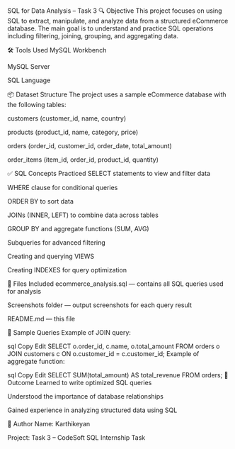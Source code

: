 SQL for Data Analysis – Task 3
🔍 Objective
This project focuses on using SQL to extract, manipulate, and analyze data from a structured eCommerce database. The main goal is to understand and practice SQL operations including filtering, joining, grouping, and aggregating data.

🛠 Tools Used
MySQL Workbench

MySQL Server

SQL Language

📦 Dataset Structure
The project uses a sample eCommerce database with the following tables:

customers (customer_id, name, country)

products (product_id, name, category, price)

orders (order_id, customer_id, order_date, total_amount)

order_items (item_id, order_id, product_id, quantity)

✅ SQL Concepts Practiced
SELECT statements to view and filter data

WHERE clause for conditional queries

ORDER BY to sort data

JOINs (INNER, LEFT) to combine data across tables

GROUP BY and aggregate functions (SUM, AVG)

Subqueries for advanced filtering

Creating and querying VIEWS

Creating INDEXES for query optimization

📁 Files Included
ecommerce_analysis.sql — contains all SQL queries used for analysis

Screenshots folder — output screenshots for each query result

README.md — this file

🧪 Sample Queries
Example of JOIN query:

sql
Copy
Edit
SELECT o.order_id, c.name, o.total_amount
FROM orders o
JOIN customers c ON o.customer_id = c.customer_id;
Example of aggregate function:

sql
Copy
Edit
SELECT SUM(total_amount) AS total_revenue FROM orders;
📝 Outcome
Learned to write optimized SQL queries

Understood the importance of database relationships

Gained experience in analyzing structured data using SQL

🙋 Author
Name: Karthikeyan

Project: Task 3 – CodeSoft SQL Internship Task
